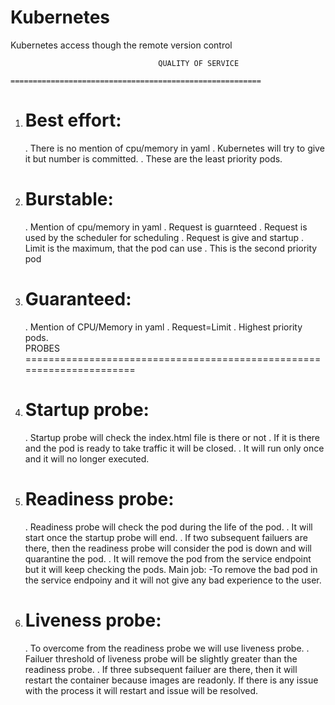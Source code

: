# Kubernetes
Kubernetes access though the remote version control

                                     QUALITY OF SERVICE
                            ========================================================
1. Best effort:
   ================================
   . There is no mention of cpu/memory in yaml
   . Kubernetes will try to give it  but number is committed.
   . These are the least priority pods.
2. Burstable:
   ==================================
   . Mention of cpu/memory in yaml
   . Request is guarnteed
   . Request is used by the scheduler for scheduling
   . Request is give and startup
   . Limit is the maximum, that the pod can use
   . This is the second priority pod
3. Guaranteed:
   ========================================
   . Mention of CPU/Memory in yaml
   . Request=Limit
   . Highest priority pods.                
                                                           PROBES
                           ======================================================================
1. Startup probe:
   =========================================
   . Startup probe will check the index.html file is there or not . If it is there and the pod is ready to take traffic it will be closed.
   . It will run only once and it will no longer executed.
   
3. Readiness probe:
   =========================================
   . Readiness probe will check the pod during the life of the pod.
   . It will start once the startup probe will end.
   . If two subsequent failuers are there, then the readiness probe will consider the pod is down and will quarantine the pod.
   . It will remove the pod from the service endpoint but it will keep checking the pods.
Main job: -To remove the bad pod in the service endpoiny and it will not give any bad experience to the user.

4. Liveness probe:
   ==========================================
   . To overcome from the readiness probe we will use liveness probe.
   . Failuer threshold of liveness probe will be slightly greater than the readiness probe.
   . If three subsequent failuer are there, then it will restart the container because images are readonly. If there is any issue with the process it will restart and issue will be resolved.
   
